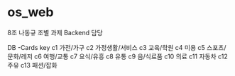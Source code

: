 # os_web
8조 나동규
조별 과제 Backend 담당



DB
-Cards
key
c1 가전/가구
c2 가정생활/서비스
c3 교육/학원
c4 미용
c5 스포츠/문화/레저
c6 여행/교통
c7 요식/유흥
c8 유통
c9 음/식료품
c10 의료
c11 자동차
c12 주유
c13 패션/잡화
